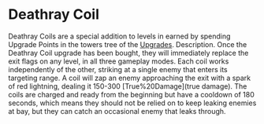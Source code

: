 # Deathray Coil

Deathray Coils are a special addition to levels in earned by spending Upgrade Points in the towers tree of the [Upgrades](Upgrades).
Description.
Once the Deathray Coil upgrade has been bought, they will immediately replace the exit flags on any level, in all three gameplay modes. Each coil works independently of the other, striking at a single enemy that enters its targeting range.
A coil will zap an enemy approaching the exit with a spark of red lightning, dealing it 150-300 [True%20Damage](true damage). The coils are charged and ready from the beginning but have a cooldown of 180 seconds, which means they should not be relied on to keep leaking enemies at bay, but they can catch an occasional enemy that leaks through.